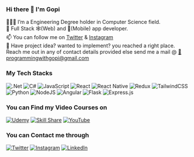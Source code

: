 ### Hi there 👋 I'm Gopi

🙋🏼‍♂️ I’m a Engineering Degree holder in Computer Science field.<br /> 
🔭 Full Stack 🕸️(Web) and 📱(Mobile) app developer.<br />
📫 You can follow me on [Twitter](https://twitter.com/sftwareofficial) & [Instagram](https://www.instagram.com/softwarengineerofficial/)<br />
👯 Have project idea? wanted to implement? you reached a right place. Reach me out in any of contact details provided else send me a mail @ [📧 programmingwithgopi@gmail.com](mailto:programmingwithgopi@gmail.com)

### My Tech Stacks
![.Net](https://img.shields.io/badge/.NET-5C2D91?style=for-the-badge&logo=.net&logoColor=white)  ![C#](https://img.shields.io/badge/c%23-%23239120.svg?style=for-the-badge&logo=c-sharp&logoColor=white)  ![JavaScript](https://img.shields.io/badge/javascript-%23323330.svg?style=for-the-badge&logo=javascript&logoColor=%23F7DF1E)  ![React](https://img.shields.io/badge/react-%2320232a.svg?style=for-the-badge&logo=react&logoColor=%2361DAFB)  ![React Native](https://img.shields.io/badge/react_native-%2320232a.svg?style=for-the-badge&logo=react&logoColor=%2361DAFB)  ![Redux](https://img.shields.io/badge/redux-%23593d88.svg?style=for-the-badge&logo=redux&logoColor=white)  ![TailwindCSS](https://img.shields.io/badge/tailwindcss-%2338B2AC.svg?style=for-the-badge&logo=tailwind-css&logoColor=white) ![Python](https://img.shields.io/badge/python-3670A0?style=for-the-badge&logo=python&logoColor=ffdd54)  ![NodeJS](https://img.shields.io/badge/node.js-6DA55F?style=for-the-badge&logo=node.js&logoColor=white)  ![Angular](https://img.shields.io/badge/angular-%23DD0031.svg?style=for-the-badge&logo=angular&logoColor=white)  ![Flask](https://img.shields.io/badge/flask-%23000.svg?style=for-the-badge&logo=flask&logoColor=white)  ![Express.js](https://img.shields.io/badge/express.js-%23404d59.svg?style=for-the-badge&logo=express&logoColor=%2361DAFB)

### You can Find my Video Courses on 
[![Udemy](https://img.shields.io/badge/Udemy-A435F0?style=for-the-badge&logo=Udemy&logoColor=white)](https://www.udemy.com/instructor/courses/) [![Skill Share](https://img.shields.io/badge/Skill%20share-002333?style=for-the-badge&logo=skillshare&logoColor=00FF84)](https://www.skillshare.com/teaching?via=teach-dropdown) [![YouTube](https://img.shields.io/badge/YouTube-%23FF0000.svg?style=for-the-badge&logo=YouTube&logoColor=white)](https://www.youtube.com/softwareengineerofficial)

### You can Contact me through

[![Twitter](https://img.shields.io/badge/Twitter-%231DA1F2.svg?style=for-the-badge&logo=Twitter&logoColor=white)](https://twitter.com/sftwareofficial)  [![Instagram](https://img.shields.io/badge/Instagram-%23E4405F.svg?style=for-the-badge&logo=Instagram&logoColor=white)](https://www.instagram.com/softwarengineerofficial/)  [![LinkedIn](https://img.shields.io/badge/linkedin-%230077B5.svg?style=for-the-badge&logo=linkedin&logoColor=white)](https://www.linkedin.com/in/gopi2823/)

<!--
**softwareengineerofficial/softwareengineerofficial** is a ✨ _special_ ✨ repository because its `README.md` (this file) appears on your GitHub profile.

Here are some ideas to get you started:

- 🔭 I’m currently working on ...
- 🌱 I’m currently learning ...
- 👯 I’m looking to collaborate on ...
- 🤔 I’m looking for help with ...
- 💬 Ask me about ...
- 📫 How to reach me: ...
- 😄 Pronouns: ...
- ⚡ Fun fact: ...
-->
